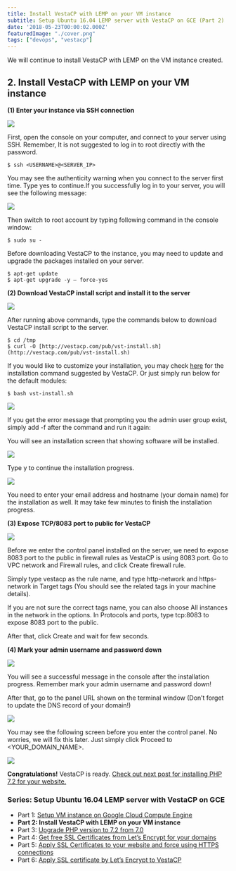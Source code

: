 ```yaml
---
title: Install VestaCP with LEMP on your VM instance
subtitle: Setup Ubuntu 16.04 LEMP server with VestaCP on GCE (Part 2)
date: '2018-05-23T00:00:02.000Z'
featuredImage: "./cover.png"
tags: ["devops", "vestacp"]
---
```


We will continue to install VestaCP with LEMP on the VM instance created.

## 2. Install VestaCP with LEMP on your VM instance

**(1) Enter your instance via SSH connection**

![](./image2.png)

First, open the console on your computer, and connect to your server using SSH. Remember, It is not suggested to log in to root directly with the password.

    $ ssh <USERNAME>@<SERVER_IP>

You may see the authenticity warning when you connect to the server first time. Type yes to continue.If you successfully log in to your server, you will see the following message:

![](./image3.png)

Then switch to root account by typing following command in the console window:

    $ sudo su -

Before downloading VestaCP to the instance, you may need to update and upgrade the packages installed on your server.

    $ apt-get update
    $ apt-get upgrade -y — force-yes

**(2) Download VestaCP install script and install it to the server**

![](./image4.png)

After running above commands, type the commands below to download VestaCP install script to the server.

    $ cd /tmp
    $ curl -O [http://vestacp.com/pub/vst-install.sh](http://vestacp.com/pub/vst-install.sh)

If you would like to customize your installation, you may check [here](http://vestacp.com/install/) for the installation command suggested by VestaCP. Or just simply run below for the default modules:

    $ bash vst-install.sh

![](./image5.png)

If you get the error message that prompting you the admin user group exist, simply add -f after the command and run it again:

You will see an installation screen that showing software will be installed.

![](./image6.png)

Type y to continue the installation progress.

![](./image7.png)

You need to enter your email address and hostname (your domain name) for the installation as well. It may take few minutes to finish the installation progress.

**(3) Expose TCP/8083 port to public for VestaCP**

![](./image8.png)

Before we enter the control panel installed on the server, we need to expose 8083 port to the public in firewall rules as VestaCP is using 8083 port. Go to VPC network and Firewall rules, and click Create firewall rule.

Simply type vestacp as the rule name, and type http-network and https-network in Target tags (You should see the related tags in your machine details).

If you are not sure the correct tags name, you can also choose All instances in the network in the options. In Protocols and ports, type tcp:8083 to expose 8083 port to the public.

After that, click Create and wait for few seconds.

**(4) Mark your admin username and password down**

![](./image9.png)

You will see a successful message in the console after the installation progress. Remember mark your admin username and password down!

After that, go to the panel URL shown on the terminal window (Don’t forget to update the DNS record of your domain!)

![](./image10.png)

You may see the following screen before you enter the control panel. No worries, we will fix this later. Just simply click Proceed to <YOUR_DOMAIN_NAME>.

![](./image11.png)

**Congratulations!** VestaCP is ready. [Check out next post for installing PHP 7.2 for your website.](../vestacp-3)

### Series: Setup Ubuntu 16.04 LEMP server with VestaCP on GCE

* Part 1: [Setup VM instance on Google Cloud Compute Engine](../vestacp-1)
* **Part 2: Install VestaCP with LEMP on your VM instance**
* Part 3: [Upgrade PHP version to 7.2 from 7.0](../vestacp-3)
* Part 4: [Get free SSL Certificates from Let’s Encrypt for your domains](../vestacp-4)
* Part 5: [Apply SSL Certificates to your website and force using HTTPS connections](../vestacp-5)
* Part 6: [Apply SSL certificate by Let’s Encrypt to VestaCP](../vestacp-6)
